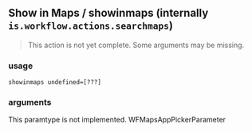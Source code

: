 
## Show in Maps / showinmaps (internally `is.workflow.actions.searchmaps`)

> This action is not yet complete. Some arguments may be missing.


### usage
`showinmaps undefined=[???]`

### arguments
This paramtype is not implemented. WFMapsAppPickerParameter
